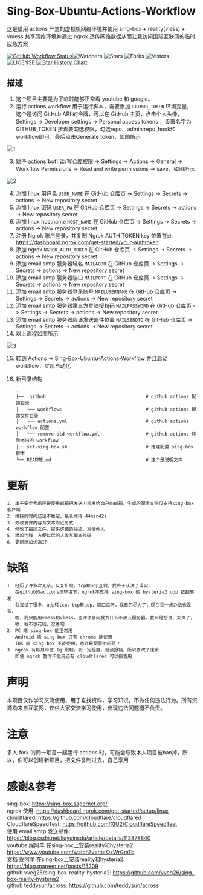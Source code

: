 # Sing-Box-Ubuntu-Actions-Workflow
这是借用 actions 产生的虚拟机网络环境并使用 sing-box + reality(vless) + vmess 共享网络环境并通过 ngrok 透传网络数据从而让我访问国际互联网的临时应急方案  

[![GitHub Workflow Status](https://github.com/smallflowercat1995/Sing-Box-Ubuntu-Actions-Workflow/actions/workflows/actions.yml/badge.svg)](https://github.com/smallflowercat1995/Sing-Box-Ubuntu-Actions-Workflow/actions/workflows/actions.yml)![Watchers](https://img.shields.io/github/watchers/smallflowercat1995/Sing-Box-Ubuntu-Actions-Workflow) ![Stars](https://img.shields.io/github/stars/smallflowercat1995/Sing-Box-Ubuntu-Actions-Workflow) ![Forks](https://img.shields.io/github/forks/smallflowercat1995/Sing-Box-Ubuntu-Actions-Workflow) ![Vistors](https://visitor-badge.laobi.icu/badge?page_id=smallflowercat1995.Sing-Box-Ubuntu-Actions-Workflow) ![LICENSE](https://img.shields.io/badge/license-CC%20BY--SA%204.0-green.svg)
<a href="https://star-history.com/#smallflowercat1995/Sing-Box-Ubuntu-Actions-Workflow&Date">
  <picture>
    <source media="(prefers-color-scheme: dark)" srcset="https://api.star-history.com/svg?repos=smallflowercat1995/Sing-Box-Ubuntu-Actions-Workflow&type=Date&theme=dark" />
    <source media="(prefers-color-scheme: light)" srcset="https://api.star-history.com/svg?repos=smallflowercat1995/Sing-Box-Ubuntu-Actions-Workflow&type=Date" />
    <img alt="Star History Chart" src="https://api.star-history.com/svg?repos=smallflowercat1995/Sing-Box-Ubuntu-Actions-Workflow&type=Date" />
  </picture>
</a>

## 描述
1. 这个项目主要是为了临时能够正常看 youtube 和 google。  
2. 运行 actions workflow 用于运行脚本，需要添加 `GITHUB_TOKEN` 环境变量，这个是访问 GitHub API 的令牌，可以在 GitHub 主页，点击个人头像，Settings -> Developer settings -> Personal access tokens ，设置名字为 GITHUB_TOKEN 接着要勾选权限，勾选repo、admin:repo_hook和workflow即可，最后点击Generate token，如图所示  

![1](https://github.com/smallflowercat1995/Sing-Box-Ubuntu-Actions-Workflow/assets/144557489/114eb860-d110-44b7-ae82-e84942b34ec1)

3. 赋予 actions[bot] 读/写仓库权限 -> Settings -> Actions -> General -> Workflow Permissions -> Read and write permissions -> save，如图所示  

![2](https://github.com/smallflowercat1995/Sing-Box-Ubuntu-Actions-Workflow/assets/144557489/665df9d6-f795-4000-95c8-08a4aeb50197)  

4. 添加 linux 用户名 `USER_NAME` 在 GitHub 仓库页 -> Settings -> Secrets -> actions -> New repository secret  
5. 添加 linux 密码 `USER_PW` 在 GitHub 仓库页 -> Settings -> Secrets -> actions -> New repository secret  
6. 添加 linux hostname `HOST_NAME` 在 GitHub 仓库页 -> Settings -> Secrets -> actions -> New repository secret  
7. 注册 Ngrok 账户登录，并复制 Ngrok AUTH TOKEN key 位置在此 https://dashboard.ngrok.com/get-started/your-authtoken
8. 添加 ngrok `NGROK_AUTH_TOKEN` 在 GitHub 仓库页 -> Settings -> Secrets -> actions -> New repository secret  
9. 添加 email smtp 服务器域名 `MAILADDR` 在 GitHub 仓库页 -> Settings -> Secrets -> actions -> New repository secret    
10. 添加 email smtp 服务器端口 `MAILPORT` 在 GitHub 仓库页 -> Settings -> Secrets -> actions -> New repository secret    
11. 添加 email smtp 服务器登录账号 `MAILUSERNAME` 在 GitHub 仓库页 -> Settings -> Secrets -> actions -> New repository secret  
12. 添加 email smtp 服务器第三方登陆授权码 `MAILPASSWORD` 在 GitHub 仓库页 -> Settings -> Secrets -> actions -> New repository secret  
13. 添加  email smtp 服务器应该发送邮件位置 `MAILSENDTO` 在 GitHub 仓库页 -> Settings -> Secrets -> actions -> New repository secret
14. 以上流程如图所示

![3](https://github.com/smallflowercat1995/Sing-Box-Ubuntu-Actions-Workflow/assets/144557489/d0a72247-334d-4032-9a91-94d7004fc62e)  

15. 转到 Actions -> Sing-Box-Ubuntu-Actions-Workflow 并且启动 workflow，实现自动化  
16. 新目录结构  

        .
        ├── .github                                     # github actions 配置目录  
        │   ├── workflows                               # github actions 配置文件目录  
        │   ├── actions.yml                             # github actions workflow 配置  
        │   └── remove-old-workflow.yml                 # github actions 移除老旧的 workflow  
        ├── set-sing-box.sh                             # 搭建配置 sing-box 脚本  
        └── README.md                                   # 这个是说明文件   

# 更新
    1. 出于安全考虑还是使用邮箱把发送内容发给自己的邮箱，生成的配置文件仅支持sing-box客户端  
    2. 维持的时间还是不稳定，最长维持 44min42s  
    3. 修改发件内容为文本附近形式  
    4. 修改了描述文件，提供详细的描述，方便他人
    5. 添加注释，方便以后的人改写脚本代码
    6. 更新添加优选IP

# 缺陷
    1. 经历了许多次无奈，反复折磨，tcp和udp互转，我终于认清了现实，
       在github的actions流环境下，ngrok不支持 sing-box 的 hysteria2 udp 数据转发
       我尝试了很多，udp转tcp，tcp转udp，端口监听，我真的尽力了，现在我一点办法也没有，
       唉，我只能用vmess和vless，也许你会问我为什么不买云服务器，我只是想说，太贵了，
       唉，我不想花钱，忍着吧
    2. PC 端 sing-box 能正常用
       Android 端 sing-box 只有 chrome 能使用
       IOS 端 sing-box 不能使用，也许是配置的问题？
    3. ngrok 有每月带宽 1g 限制，到一定程度，就会报错，所以修改了逻辑
       即使 ngrok 暂时不能用还有 cloudflared 可以接着用

# 声明
本项目仅作学习交流使用，用于查找资料，学习知识，不做任何违法行为。所有资源均来自互联网，仅供大家交流学习使用，出现违法问题概不负责。  

# 注意
多人 fork 的同一项目一起运行 actions 时，可能会导致本人项目被ban掉，所以，你可以创建新项目，把文件复制过去，自己享用

# 感谢&参考  
sing-box: https://sing-box.sagernet.org/  
ngrok 使用: https://dashboard.ngrok.com/get-started/setup/linux  
cloudflared: https://github.com/cloudflare/cloudflared  
CloudflareSpeedTest: https://github.com/XIU2/CloudflareSpeedTest  
使用 email smtp 发送邮件: https://blog.csdn.net/liuyuinsdu/article/details/113878840  
youtube 绵阿羊 在sing-box上安装reality和hysteria2: https://www.youtube.com/watch?v=hbrOxWrGmTc  
文档 绵阿羊 在sing-box上安装reality和hysteria2: https://blog.mareep.net/posts/15209  
github vveg26/sing-box-reality-hysteria2: https://github.com/vveg26/sing-box-reality-hysteria2  
github teddysun/across: https://github.com/teddysun/across  
